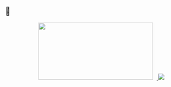 ## 🍓
<div align="center">
  <a href="https://www.gitanimals.org/en_US?utm_medium=image&utm_source=cirtuare&utm_content=line">
    <img src="https://render.gitanimals.org/lines/cirtuare" width="300" height="150" style="display: inline-block; margin-right: 10px;" />
  </a>
  <img src="https://github-readme-stats.vercel.app/api?username=cirtuare" style="display: inline-block;" />
</div>
